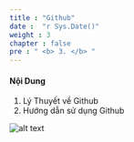 ```yaml
---
title : "Github"
date :  "r Sys.Date()" 
weight : 3 
chapter : false
pre : " <b> 3. </b> "
---
```


#### Nội Dung
1. Lý Thuyết về Github
2. Hướng dẫn sử dụng Github

![alt text](/github_Chi/images/3/image-001.png)
